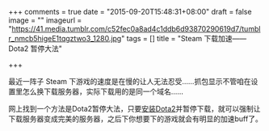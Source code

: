 +++
comments = true
date = "2015-09-20T15:48:31+08:00"
draft = false
image = ""
imageurl = "https://41.media.tumblr.com/c52fec0a8ad4c1ddb6d93870290619d7/tumblr_nmcb5higeE1tqgztwo3_1280.jpg"
tags = []
title = "Steam 下载加速——Dota2 暂停大法"

+++

最近一阵子 Steam 下游戏的速度是在慢的让人无法忍受……抓包显示不管咱在设置里怎么换下载服务器，实际下载用的是同一个域名……

网上找到一个方法是Dota2暂停大法，只要[安装Dota2](steam://run/570)并暂停下载，就可以强制让下载服务器变成完美的服务器，之后下你想要下的游戏就会有明显的加速buff了。